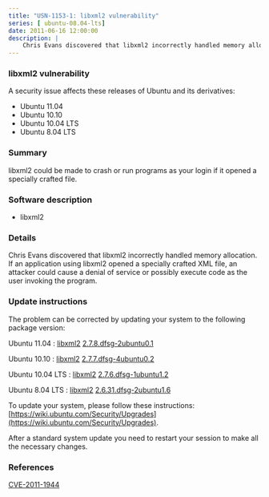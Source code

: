 ```yaml
---
title: "USN-1153-1: libxml2 vulnerability"
series: [ ubuntu-08.04-lts]
date: 2011-06-16 12:00:00
description: |
    Chris Evans discovered that libxml2 incorrectly handled memory allocation. If an application using libxml2 opened a specially crafted XML file, an attacker could cause a denial of service or possibly execute code as the user invoking the program. 
--- 
```

 
### libxml2 vulnerability

A security issue affects these releases of Ubuntu and its derivatives:

* Ubuntu 11.04
* Ubuntu 10.10
* Ubuntu 10.04 LTS
* Ubuntu 8.04 LTS

### Summary

libxml2 could be made to crash or run programs as your login if it opened a specially crafted file.

### Software description

* libxml2 

### Details

Chris Evans discovered that libxml2 incorrectly handled memory allocation. If an application using libxml2 opened a specially crafted XML file, an attacker could cause a denial of service or possibly execute code as the user invoking the program. 

### Update instructions

The problem can be corrected by updating your system to the following package version:

Ubuntu 11.04
 : [libxml2](https://launchpad.net/ubuntu/+source/libxml2) <span> [2.7.8.dfsg-2ubuntu0.1](https://launchpad.net/ubuntu/+source/libxml2/2.7.8.dfsg-2ubuntu0.1) </span> 

Ubuntu 10.10
 : [libxml2](https://launchpad.net/ubuntu/+source/libxml2) <span> [2.7.7.dfsg-4ubuntu0.2](https://launchpad.net/ubuntu/+source/libxml2/2.7.7.dfsg-4ubuntu0.2) </span> 

Ubuntu 10.04 LTS
 : [libxml2](https://launchpad.net/ubuntu/+source/libxml2) <span> [2.7.6.dfsg-1ubuntu1.2](https://launchpad.net/ubuntu/+source/libxml2/2.7.6.dfsg-1ubuntu1.2) </span> 

Ubuntu 8.04 LTS
 : [libxml2](https://launchpad.net/ubuntu/+source/libxml2) <span> [2.6.31.dfsg-2ubuntu1.6](https://launchpad.net/ubuntu/+source/libxml2/2.6.31.dfsg-2ubuntu1.6) </span> 

To update your system, please follow these instructions: [https://wiki.ubuntu.com/Security/Upgrades](https://wiki.ubuntu.com/Security/Upgrades).

After a standard system update you need to restart your session to make all the necessary changes. 

### References

 [CVE-2011-1944](http://people.ubuntu.com/~ubuntu-security/cve/CVE-2011-1944)
 
